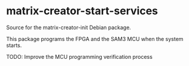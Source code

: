 # matrix-creator-start-services

Source for the matrix-creator-init Debian package.

This package programs the FPGA and the SAM3 MCU when the system starts.

TODO: Improve the MCU programming verification process
